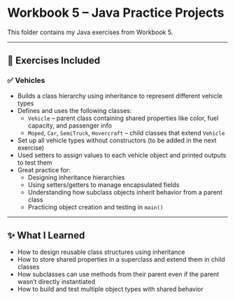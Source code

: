 # Workbook 5 – Java Practice Projects

This folder contains my Java exercises from Workbook 5.

---

## 📘 Exercises Included

### ✅ Vehicles
- Builds a class hierarchy using inheritance to represent different vehicle types
- Defines and uses the following classes:
  - `Vehicle` – parent class containing shared properties like color, fuel capacity, and passenger info
  - `Moped`, `Car`, `SemiTruck`, `Hovercraft` – child classes that extend `Vehicle`
- Set up all vehicle types without constructors (to be added in the next exercise)
- Used setters to assign values to each vehicle object and printed outputs to test them
- Great practice for:
  - Designing inheritance hierarchies
  - Using setters/getters to manage encapsulated fields
  - Understanding how subclass objects inherit behavior from a parent class
  - Practicing object creation and testing in `main()`

---

## ✨ What I Learned
- How to design reusable class structures using inheritance  
- How to store shared properties in a superclass and extend them in child classes  
- How subclasses can use methods from their parent even if the parent wasn’t directly instantiated  
- How to build and test multiple object types with shared behavior  
